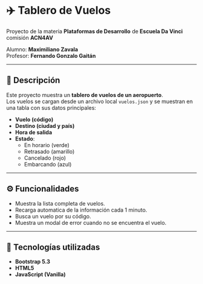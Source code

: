 # ✈️ Tablero de Vuelos

Proyecto de la materia **Plataformas de Desarrollo** de **Escuela Da Vinci** comisión **ACN4AV**

Alumno: **Maximiliano Zavala**  
Profesor: **Fernando Gonzalo Gaitán**  

---

## 📌 Descripción
Este proyecto muestra un **tablero de vuelos de un aeropuerto**.  
Los vuelos se cargan desde un archivo local `vuelos.json` y se muestran en una tabla con sus datos principales:  

- **Vuelo (código)**  
- **Destino (ciudad y país)**  
- **Hora de salida**  
- **Estado**:
  - En horario (verde)
  - Retrasado (amarillo)
  - Cancelado (rojo)
  - Embarcando (azul)

---

## ⚙️ Funcionalidades

- Muestra la lista completa de vuelos.  
- Recarga automatica de la información cada 1 minuto.  
- Busca un vuelo por su código.  
- Muestra un modal de error cuando no se encuentra el vuelo.  

---

## 🚀 Tecnologías utilizadas

- **Bootstrap 5.3**
- **HTML5**  
- **JavaScript (Vanilla)**  

